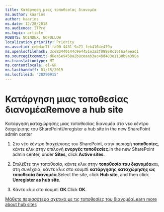 ```yaml
---
title: Κατάργηση μιας τοποθεσίας διανομέα
ms.author: kaarins
author: kaarins
ms.date: 12/28/2018
ms.audience: ITPro
ms.topic: article
ROBOTS: NOINDEX, NOFOLLOW
localization_priority: Priority
ms.assetid: cebdac7f-fa90-4431-9a71-feb4104e479a
ms.openlocfilehash: 3ce83440144c9e4451e3a2f088e8c16f6a4eead1
ms.sourcegitcommit: d6ea5e9458a2b8ceaab3ac4bd483e1130b9a398a
ms.translationtype: MT
ms.contentlocale: el-GR
ms.lasthandoff: 01/15/2019
ms.locfileid: "28290915"
---
```

# <a name="remove-a-hub-site"></a><span data-ttu-id="a6006-102">Κατάργηση μιας τοποθεσίας διανομέα</span><span class="sxs-lookup"><span data-stu-id="a6006-102">Remove a hub site</span></span>

<span data-ttu-id="a6006-103">Κατάργηση καταχώρησης μιας τοποθεσίας διανομέα στο νέο κέντρο διαχείρισης του SharePoint</span><span class="sxs-lookup"><span data-stu-id="a6006-103">Unregister a hub site in the new SharePoint admin center</span></span>
  
1. <span data-ttu-id="a6006-104">Στο νέο κέντρο διαχείρισης του SharePoint, στην περιοχή **τοποθεσίες**, κάντε κλικ στην επιλογή **ενεργές τοποθεσίες**.</span><span class="sxs-lookup"><span data-stu-id="a6006-104">In the new SharePoint admin center, under **Sites**, click **Active sites**.</span></span> 
    
2. <span data-ttu-id="a6006-105">Επιλέξτε την τοποθεσία, κάντε κλικ στην **τοποθεσία του διανομέα**και, στη συνέχεια, κάντε κλικ στο κουμπί **κατάργησης καταχώρησης ως τοποθεσία διανομέα**.</span><span class="sxs-lookup"><span data-stu-id="a6006-105">Select the site, click **Hub site**, and then click **Unregister as hub site**.</span></span> 
    
3. <span data-ttu-id="a6006-106">Κάντε κλικ στο κουμπί **OK**.</span><span class="sxs-lookup"><span data-stu-id="a6006-106">Click **OK**.</span></span> 
    
[<span data-ttu-id="a6006-107">Μάθετε περισσότερα σχετικά με τις τοποθεσίες του διανομέα</span><span class="sxs-lookup"><span data-stu-id="a6006-107">Learn more about hub sites</span></span>](https://support.office.com/en-us/article/what-is-a-sharepoint-hub-site-fe26ae84-14b7-45b6-a6d1-948b3966427f?ui=en-US&amp;rs=en-US&amp;ad=US)
  

